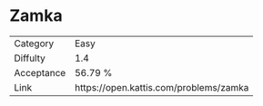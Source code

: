 # Zamka

<table>
    <tr>
        <td>Category</td>
        <td>Easy</td>
    </tr>
    <tr>
        <td>Diffulty</td>
        <td>1.4</td>
    </tr>
    <tr>
        <td>Acceptance</td>
        <td>56.79 %</td>
    </tr>
    <tr>
        <td>Link</td>
        <td>https://open.kattis.com/problems/zamka</td>
    </tr>
</table>